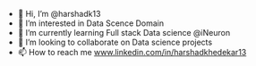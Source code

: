 - 👋 Hi, I’m @harshadk13
- 👀 I’m interested in Data Scence Domain
- 🌱 I’m currently learning Full stack Data science @iNeuron
- 💞️ I’m looking to collaborate on Data science projects
- 📫 How to reach me www.linkedin.com/in/harshadkhedekar13

<!---
harshadk13/harshadk13 is a ✨ special ✨ repository because its `README.md` (this file) appears on your GitHub profile.
You can click the Preview link to take a look at your changes.
--->
